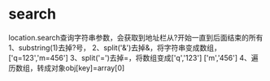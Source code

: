 # search
location.search查询字符串参数，会获取到地址栏从?开始一直到后面结束的所有
1、substring(1)去掉?号，
2、split('&')去掉&，将字符串变成数组，['q=123','m=456']
3、split('=')去掉=，将数组变成['q','123'] ['m','456']
4、遍历数组，转成对象obj[key]=array[0]
